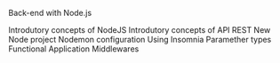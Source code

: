 Back-end with Node.js

Introdutory concepts of NodeJS
Introdutory concepts of API REST
New Node project
Nodemon configuration
Using Insomnia
Paramether types
Functional Application
Middlewares